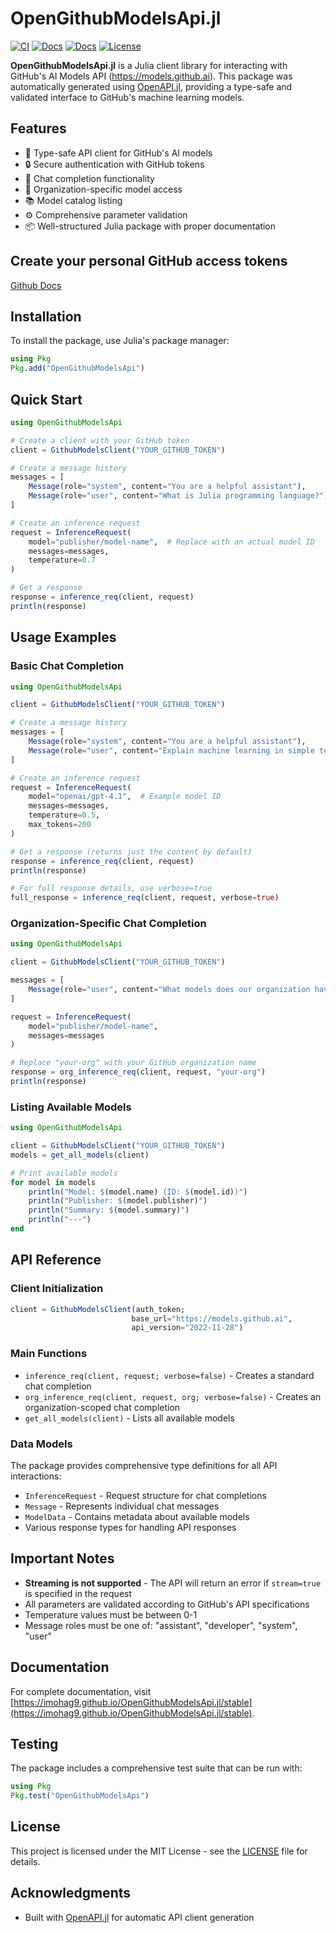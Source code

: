 # OpenGithubModelsApi.jl

[![CI](https://github.com/imohag9/OpenGithubModelsApi.jl/actions/workflows/CI.yml/badge.svg)](https://github.com/imohag9/OpenGithubModelsApi.jl/actions/workflows/CI.yml)
[![Docs](https://img.shields.io/badge/docs-stable-blue.svg)](https://imohag9.github.io/OpenGithubModelsApi.jl/stable)
[![Docs](https://img.shields.io/badge/docs-dev-blue.svg)](https://imohag9.github.io/OpenGithubModelsApi.jl/dev)
[![License](https://img.shields.io/badge/License-MIT-blue.svg)](LICENSE)

**OpenGithubModelsApi.jl** is a Julia client library for interacting with GitHub's AI Models API (https://models.github.ai). This package was automatically generated using [OpenAPI.jl](https://github.com/JuliaComputing/OpenAPI.jl), providing a type-safe and validated interface to GitHub's machine learning models.

## Features

- 🚀 Type-safe API client for GitHub's AI models
- 🔒 Secure authentication with GitHub tokens
- 💬 Chat completion functionality
- 🏢 Organization-specific model access
- 📚 Model catalog listing
- ⚙️ Comprehensive parameter validation
- 📦 Well-structured Julia package with proper documentation


## Create your personal GitHub access tokens

[Github Docs](https://docs.github.com/en/authentication/keeping-your-account-and-data-secure/managing-your-personal-access-tokens#creating-a-fine-grained-personal-access-token)

## Installation

To install the package, use Julia's package manager:

```julia
using Pkg
Pkg.add("OpenGithubModelsApi")
```

## Quick Start

```julia
using OpenGithubModelsApi

# Create a client with your GitHub token
client = GithubModelsClient("YOUR_GITHUB_TOKEN")

# Create a message history
messages = [
    Message(role="system", content="You are a helpful assistant"),
    Message(role="user", content="What is Julia programming language?")
]

# Create an inference request
request = InferenceRequest(
    model="publisher/model-name",  # Replace with an actual model ID
    messages=messages,
    temperature=0.7
)

# Get a response
response = inference_req(client, request)
println(response)
```

## Usage Examples

### Basic Chat Completion

```julia
using OpenGithubModelsApi

client = GithubModelsClient("YOUR_GITHUB_TOKEN")

# Create a message history
messages = [
    Message(role="system", content="You are a helpful assistant"),
    Message(role="user", content="Explain machine learning in simple terms")
]

# Create an inference request
request = InferenceRequest(
    model="openai/gpt-4.1",  # Example model ID
    messages=messages,
    temperature=0.5,
    max_tokens=200
)

# Get a response (returns just the content by default)
response = inference_req(client, request)
println(response)

# For full response details, use verbose=true
full_response = inference_req(client, request, verbose=true)
```

### Organization-Specific Chat Completion

```julia
using OpenGithubModelsApi

client = GithubModelsClient("YOUR_GITHUB_TOKEN")

messages = [
    Message(role="user", content="What models does our organization have access to?")
]

request = InferenceRequest(
    model="publisher/model-name",
    messages=messages
)

# Replace "your-org" with your GitHub organization name
response = org_inference_req(client, request, "your-org")
println(response)
```

### Listing Available Models

```julia
using OpenGithubModelsApi

client = GithubModelsClient("YOUR_GITHUB_TOKEN")
models = get_all_models(client)

# Print available models
for model in models
    println("Model: $(model.name) (ID: $(model.id))")
    println("Publisher: $(model.publisher)")
    println("Summary: $(model.summary)")
    println("---")
end
```

## API Reference

### Client Initialization

```julia
client = GithubModelsClient(auth_token; 
                           base_url="https://models.github.ai", 
                           api_version="2022-11-28")
```

### Main Functions

- `inference_req(client, request; verbose=false)` - Creates a standard chat completion
- `org_inference_req(client, request, org; verbose=false)` - Creates an organization-scoped chat completion
- `get_all_models(client)` - Lists all available models

### Data Models

The package provides comprehensive type definitions for all API interactions:

- `InferenceRequest` - Request structure for chat completions
- `Message` - Represents individual chat messages
- `ModelData` - Contains metadata about available models
- Various response types for handling API responses

## Important Notes

- **Streaming is not supported** - The API will return an error if `stream=true` is specified in the request
- All parameters are validated according to GitHub's API specifications
- Temperature values must be between 0-1
- Message roles must be one of: "assistant", "developer", "system", "user"

## Documentation

For complete documentation, visit [https://imohag9.github.io/OpenGithubModelsApi.jl/stable](https://imohag9.github.io/OpenGithubModelsApi.jl/stable).

## Testing

The package includes a comprehensive test suite that can be run with:

```julia
using Pkg
Pkg.test("OpenGithubModelsApi")
```

## License

This project is licensed under the MIT License - see the [LICENSE](LICENSE) file for details.

## Acknowledgments

- Built with [OpenAPI.jl](https://github.com/OpenAPI-Generator/OpenAPI.jl) for automatic API client generation
